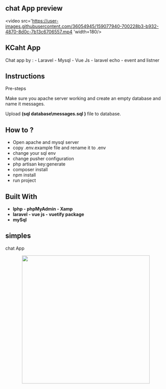 
## chat App preview
<video src='https://user-images.githubusercontent.com/36054945/159077940-700228b3-b932-4870-8d0c-7b13c6706557.mp4
'width=180/>
## KCaht App
Chat app by : - Laravel - Mysql  - Vue Js - laravel echo - event and listner 


## Instructions
 Pre-steps
 
  Make sure you apache server working and create an empty database and name it messages.
  
  Upload **(sql database\messages.sql )** file to database.


## How to ?
- Open apache and mysql server
- copy .env.example file and rename it to .env 
- change your sql env 
- change pusher configuration 
- php artisan key:generate
- composer install 
- npm install
- run project 
                                                                             

## Built With
- **lphp - phpMyAdmin - Xamp**
- **laravel - vue js - vuetify package** 
- **mySql**

## simples
chat App
<p align="center"><img src="https://user-images.githubusercontent.com/36054945/159078709-6da32865-b502-46ba-b100-8dc49618a35a.png" width="400"></p>


